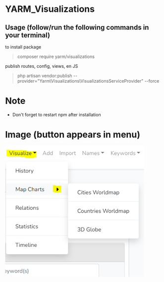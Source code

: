 ﻿# YARM_Visualizations


## Usage (follow/run the following commands in your terminal)

to install package

> composer require yarm/visualizations

publish routes, config, views, en JS
> php artisan vendor:publish --provider="Yarm\Visualizations\VisualizationsServiceProvider" --force

 
# Note
* Don't forget to restart npm after installation

# Image (button appears in menu)
![img.png](img.png)
